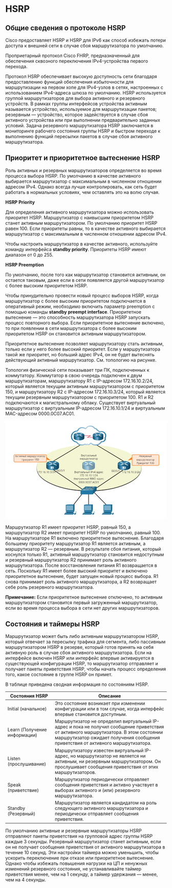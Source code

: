 # HSRP

<!-- 9.2.1 -->
## Общие сведения о протоколе HSRP
Cisco предоставляет HSRP и HSRP для IPv6 как способ избежать потери доступа к внешней сети в случае сбоя маршрутизатора по умолчанию.

Проприетарный протокол Cisco FHRP, предназначенный для обеспечения сквозного переключения IPv4-устройства первого перехода.

Протокол HSRP обеспечивает высокую доступность сети благодаря предоставлению функций обеспечения избыточности для маршрутизации на первом хопе для IPv4-узлов в сетях, настроенных с использованием IPv4-адреса шлюза по умолчанию. HSRP используется группой маршрутизаторов для выбора активного и резервного устройств. В рамках группы интерфейсов устройства активным называется устройство, используемое для маршрутизации пакетов; резервным — устройство, которое задействуется в случае сбоя активного устройства или при выполнении предварительно заданных условий. Задача резервного маршрутизатора HSRP заключается в мониторинге рабочего состояния группы HSRP и быстром переходе к выполнению функций пересылки пакетов в случае сбоя активного маршрутизатора.


<!-- 9.2.2 -->
## Приоритет и приоритетное вытеснение HSRP
Роль активных и резервных маршрутизаторов определяется во время процесса выбора HSRP. По умолчанию в качестве активного выбирается маршрутизатор с максимальным в численном отношении адресом IPv4. Однако всегда лучше контролировать, как сеть будет работать в нормальных условиях, чем оставлять это на волю случая.

**HSRP Priority**

Для определения активного маршрутизатора можно использовать приоритет HSRP. Маршрутизатор с наивысшим приоритетом HSRP станет активным маршрутизатором. По умолчанию приоритет HSRP равен 100. Если приоритеты равны, то в качестве активного выбирается маршрутизатор с максимальным в численном отношении адресом IPv4.

Чтобы настроить маршрутизатор в качестве активного, используйте команду интерфейса **standby priority**. Приоритеты HSRP имеют диапазон от 0 до 255.

**HSRP Preemption**

По умолчанию, после того как маршрутизатор становится активным, он остается таковым, даже если в сети появляется другой маршрутизатор с более высоким приоритетом HSRP.

Чтобы принудительно провести новый процесс выборов HSRP, когда маршрутизатор с более высоким приоритетом подключается в оперативный режим, необходимо включить параметр preemption с помощью команды **standby preempt interface**. Приоритетное вытеснение — это способность маршрутизатора HSRP запускать процесс повторного выбора. Если приоритетное вытеснение включено, то при появлении в сети маршрутизатора с более высоким приоритетом HSRP он становится активным маршрутизатором.

Приоритетное вытеснение позволяет маршрутизатору стать активным, только если у него более высокий приоритет. Если у маршрутизатора такой же приоритет, но больший адрес IPv4, он не будет вытеснять действующий активный маршрутизатор. См. топологию на рисунке.

Топология физической сети показывает три ПК, подключенных к коммутатору. Коммутатор в свою очередь подключен к двум маршрутизаторам, маршрутизатору R1 с IP-адресом 172.16.10.2/24, который является текущим активным маршрутизатором с приоритетом 150, и маршрутизатору R2 с IP-адресом 172.16.10.3/24, который является текущим резервным маршрутизатором с приоритетом 100. R1 и R2 подключаются к магистральному облаку. Существует виртуальный маршрутизатор с виртуальным IP-адресом 172.16.10.1/24 и виртуальным MAC-адресом 0000.0C07.AC01.

![](./assets/9.2.2.PNG)
<!-- /courses/srwe-dl/af9ece9a-34fe-11eb-b1b2-9b1b0c1f7e0d/afb6ea72-34fe-11eb-b1b2-9b1b0c1f7e0d/assets/ca34c662-1c27-11ea-af09-3b2e6521927c.svg -->

Маршрутизатор R1 имеет приоритет HSRP, равный 150, а маршрутизатор R2 имеет приоритет HSRP по умолчанию, равный 100. На маршрутизаторе R1 включено приоритетное вытеснение. Благодаря большему приоритету маршрутизатор R1 является активным, а маршрутизатор R2 — резервным. В результате сбоя питания, который коснулся только R1, активный маршрутизатор становится недоступным и резервный маршрутизатор R2 принимает роль активного маршрутизатора. После восстановления питания R1 возвращается в сеть. Поскольку R1 имеет более высокий приоритет и включено приоритетное вытеснение, будет запущен новый процесс выбора. R1 снова принимает роль активного маршрутизатора, а R2 возвращает себе роль резервного маршрутизатора.

**Примечание:** Если приоритетное вытеснение отключено, то активным маршрутизатором становится первый загруженный маршрутизатор, если во время процесса выбора в сети нет других маршрутизаторов.


<!--9.2.3-->
## Состояния и таймеры HSRP
Маршрутизатор может быть либо активным маршрутизатором HSRP, который отвечает за пересылку трафика для сегмента, либо пассивным маршрутизатором HSRP в резерве, который готов принять на себя активную роль в случае сбоя активного маршрутизатора. Если на интерфейсе включен HSRP или интерфейс впервые активируется в существующей конфигурации HSRP, то маршрутизатор отправляет и получает пакеты приветствия HSRP, чтобы начать процесс определения того, какое состояние в группе HSRP он примет.

В таблице приведена сводная информация по состояниям HSRP.

| **Состояния HSRP** | **Описание** |
| --- | --- |
| Initial (начальное) | Это состояние возникает при изменении конфигурации или в том случае, когда интерфейс впервые становится доступным. |
| Learn (Получение информации) | Маршрутизатор не определил виртуальный IP-адрес и пока не получил сообщение приветствия от активного маршрутизатора. В этом состоянии маршрутизатор ожидает получения сообщения приветствия от активного маршрутизатора. |
| Listen (прослушивание) | Маршрутизатору известен виртуальный IP-адрес, но маршрутизатор не является ни активным, ни резервным маршрутизатором. Он прослушивает сообщения приветствия от этих маршрутизаторов. |
| Speak (приветствие) | Маршрутизатор периодически отправляет сообщения приветствия и активно участвует в выборах активного и (или) резервного маршрутизатора. |
| Standby (Резервный) | Маршрутизатор является кандидатом на роль следующего активного маршрутизатора и периодически отправляет сообщения приветствия. |

По умолчанию активные и резервные маршрутизаторы HSRP отправляют пакеты приветствия на групповой адрес группы HSRP каждые 3 секунды. Резервный маршрутизатор станет активным, если он не получает сообщения приветствия от активного маршрутизатора в течение 10 секунд. Эти настройки таймера можно уменьшить, чтобы ускорить переключение при отказе или приоритетное вытеснение. Однако чтобы избежать повышения нагрузки на ЦП и ненужных изменений резервного состояния, не устанавливайте таймер приветствия менее, чем на 1 секунду, а таймер удержания — менее, чем на 4 секунды.


<!-- 9.2.4 Проверьте свое понимание темы - HSRP-->
